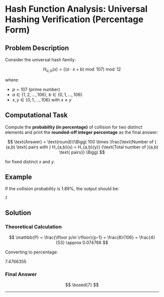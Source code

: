 


# Hash Function Analysis: Universal Hashing Verification (Percentage Form)

## Problem Description

Consider the universal hash family:

$$
H_{a,b}(x) = \left( (a \cdot x + b) \bmod 107 \right) \bmod 12
$$

where:

* $p = 107$ (prime number)
* $a \in \{1, 2, \dots, 106\}$, $b \in \{0, 1, \dots, 106\}$
* $x, y \in \{0, 1, \dots, 106\}$ with $x \neq y$

## Computational Task

Compute the **probability (in percentage)** of collision for two distinct elements and print the **rounded-off integer percentage** as the final answer:

$$
\text{Answer} = \text{round}\!\Bigg( 
100 \times 
\frac{\text{Number of }(a,b) \text{ pairs with } H_{a,b}(x) = H_{a,b}(y)}
{\text{Total number of }(a,b) \text{ pairs}}
\Bigg)
$$

for fixed distinct $x$ and $y$.

## Example

If the collision probability is $1.89\%$, the output should be:

```
2
```

## Solution

### Theoretical Calculation

$$
\mathbb{P} = \frac{\lfloor p/m \rfloor}{p-1} 
= \frac{8}{106} 
= \frac{4}{53} 
\approx 0.074766
$$

Converting to percentage:

7.4766355 

### Final Answer

$$
\boxed{7}
$$

---





